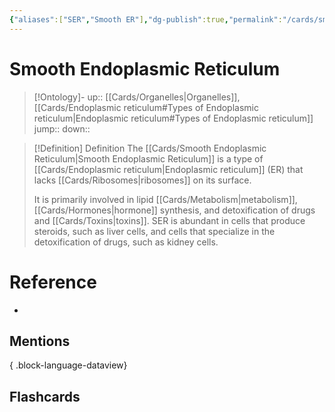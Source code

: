 ```yaml
---
{"aliases":["SER","Smooth ER"],"dg-publish":true,"permalink":"/cards/smooth-endoplasmic-reticulum/","dgPassFrontmatter":true}
---
```


# Smooth Endoplasmic Reticulum

> [!Ontology]-
> up:: [[Cards/Organelles\|Organelles]], [[Cards/Endoplasmic reticulum#Types of Endoplasmic reticulum\|Endoplasmic reticulum#Types of Endoplasmic reticulum]]
> jump::
> down:: 

> [!Definition] Definition
> The [[Cards/Smooth Endoplasmic Reticulum\|Smooth Endoplasmic Reticulum]] is a type of [[Cards/Endoplasmic reticulum\|Endoplasmic reticulum]] (ER) that lacks [[Cards/Ribosomes\|ribosomes]] on its surface. 
> 
> It is primarily involved in lipid [[Cards/Metabolism\|metabolism]], [[Cards/Hormones\|hormone]] synthesis, and detoxification of drugs and [[Cards/Toxins\|toxins]]. SER is abundant in cells that produce steroids, such as liver cells, and cells that specialize in the detoxification of drugs, such as kidney cells.

# Reference
- 

## Mentions

{ .block-language-dataview}

## Flashcards
